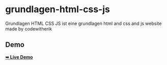 # grundlagen-html-css-js
Grundlagen HTML CSS JS ist eine grundlagen html and css and js website made by codewitherik 

## Demo 
  <a href="https://grundlagen-html-css-js.vercel.app/"><strong>➥ Live Demo</strong></a>
